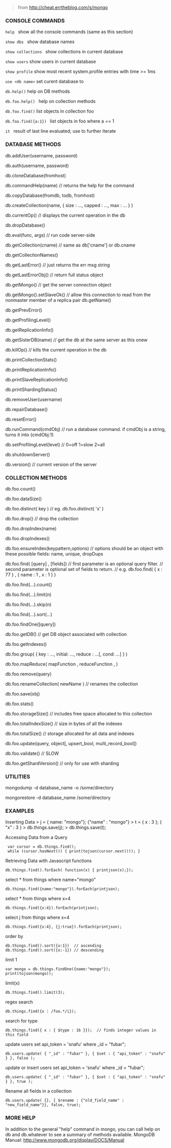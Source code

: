 > from http://cheat.errtheblog.com/s/mongo

### CONSOLE COMMANDS


`help `               show all the console commands (same as this section)

`show dbs `           show database names

`show collections `   show collections in current database

`show users`          show users in current database

`show profile`        show most recent system.profile entries with time >= 1ms

`use <db name>`       set curent database to <db name>

`db.help()`           help on DB methods

`db.foo.help() `      help on collection methods

`db.foo.find()`       list objects in collection foo

`db.foo.find({a:1}) ` list objects in foo where a == 1

`it `                 result of last line evaluated; use to further iterate


### DATABASE METHODS

  db.addUser(username, password)
  
  db.auth(username, password)
  
  db.cloneDatabase(fromhost)
  
  db.commandHelp(name) // returns the help for the command
  
  db.copyDatabase(fromdb, todb, fromhost)
  
  db.createCollection(name, { size : ..., capped : ..., max : ... } )
  
  db.currentOp() // displays the current operation in the db
  
  db.dropDatabase()
  
  db.eval(func, args) // run code server-side
  
  db.getCollection(cname) // same as db['cname'] or db.cname
  
  db.getCollectionNames()
  
  db.getLastError() // just returns the err msg string
  
  db.getLastErrorObj() // return full status object
  
  db.getMongo() // get the server connection object
  
  db.getMongo().setSlaveOk() // allow this connection to read from the nonmaster member of a replica pair
  db.getName()
  
  db.getPrevError()
  
  db.getProfilingLevel()
  
  db.getReplicationInfo()
  
  db.getSisterDB(name) // get the db at the same server as this onew
  
  db.killOp() // kills the current operation in the db
  
  db.printCollectionStats()
  
  db.printReplicationInfo()
  
  db.printSlaveReplicationInfo()
  
  db.printShardingStatus()
  
  db.removeUser(username)
  
  db.repairDatabase()
  
  db.resetError()
  
  db.runCommand(cmdObj) // run a database command. if cmdObj is a string, turns it into {cmdObj:1}
  
  db.setProfilingLevel(level) // 0=off 1=slow 2=all
  
  db.shutdownServer()
  
  db.version() // current version of the server

### COLLECTION METHODS

  db.foo.count()
  
  db.foo.dataSize()
  
  db.foo.distinct( key ) // eg. db.foo.distinct( 'x' )
  
  db.foo.drop() // drop the collection
  
  db.foo.dropIndex(name)
  
  db.foo.dropIndexes()
  
  db.foo.ensureIndex(keypattern,options) // options should be an object with these possible fields: name, unique, dropDups
  
  db.foo.find( [query] , [fields]) // first parameter is an optional query filter.
                                   // second parameter is optional set of fields to return.
                                   // e.g. db.foo.find( { x : 77 } , { name : 1 , x : 1 } )
								   
  db.foo.find(...).count()
  
  db.foo.find(...).limit(n)
  
  db.foo.find(...).skip(n)
  
  db.foo.find(...).sort(...)
  
  db.foo.findOne([query])
  
  db.foo.getDB() // get DB object associated with collection
  
  db.foo.getIndexes()
  
  db.foo.group( { key : ..., initial: ..., reduce : ...[, cond: ...] } )
  
  db.foo.mapReduce( mapFunction , reduceFunction , <optional params> )
  
  db.foo.remove(query)
  
  db.foo.renameCollection( newName ) // renames the collection
  
  db.foo.save(obj)
  
  db.foo.stats()
  
  db.foo.storageSize() // includes free space allocated to this collection
  
  db.foo.totalIndexSize() // size in bytes of all the indexes
  
  db.foo.totalSize() // storage allocated for all data and indexes
  
  db.foo.update(query, object[, upsert_bool, multi_record_bool])
  
  db.foo.validate() // SLOW
  
  db.foo.getShardVersion() // only for use with sharding

### UTILITIES

  mongodump -d database_name -o /some/directory
  
  mongorestore -d database_name /some/directory

### EXAMPLES

  Inserting Data
    > j = { name: "mongo"};
    {"name" : "mongo"}
    > t = { x : 3 };
    { "x" : 3  }
    > db.things.save(j);
    > db.things.save(t);

  Accessing Data from a Query
  
     var cursor = db.things.find();
     while (cursor.hasNext()) { print(tojson(cursor.next())); }

  Retrieving Data with Javascript functions
    
	db.things.find().forEach( function(x) { printjson(x);});

  select * from things where name="mongo"
    
	db.things.find({name:"mongo"}).forEach(printjson);

  select * from things where x=4
    
	db.things.find({x:4}).forEach(printjson);

  select j from things where x=4
    
	db.things.find({x:4}, {j:true}).forEach(printjson);

  order by
    
	db.things.find().sort({x:1})  // ascending
    db.things.find().sort({x:-1}) // descending

  limit 1
    
	var mongo = db.things.findOne({name:"mongo"});
    print(tojson(mongo));

  limit(x)
    
	db.things.find().limit(3);

  regex search
    
	db.things.find({x : /foo.*/i});

  search for type
    
	db.things.find({ x : { $type : 16 }});  // finds integer values in this field

  update users set api_token = 'snafu' where _id = "fubar";
    
	db.users.update( { "_id" : "fubar" }, { $set : { "api_token" : "snafu" } }, false );

  update or insert users set api_token = 'snafu' where _id = "fubar";
    
	db.users.update( { "_id" : "fubar" }, { $set : { "api_token" : "snafu" } }, true );

  Rename all fields in a collection
    
	db.users.update( {}, { $rename : {"old_field_name" : "new_field_name"}}, false, true);

### MORE HELP

  In addition to the general "help" command in mongo, you can call help on db  and db.whatever to see a summary of methods available.
  MongoDB Manual: http://www.mongodb.org/display/DOCS/Manual
